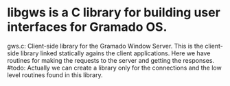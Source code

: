 # libgws is a C library for building user interfaces for Gramado OS.

gws.c: 
    Client-side library for the Gramado Window Server.
    This is the client-side library linked statically
    agains the client applications.
    Here we have routines for making the requests to the server
    and getting the responses.
#todo: 
Actually we can create a library only for the 
connections and the low level routines found in this library.



    
